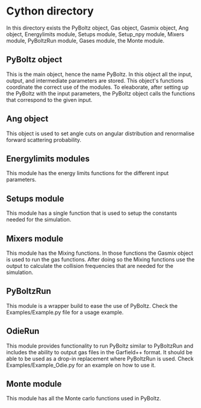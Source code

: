# Cython directory

In this directory exists the PyBoltz object, Gas object, Gasmix object, Ang object, Energylimits module, Setups module, Setup_npy module, Mixers module, PyBoltzRun module, Gases module, the Monte module.

## PyBoltz object

This is the main object, hence the name PyBoltz. In this object all the input, output, and intermediate parameters are stored. This object's functions coordinate the correct use of the modules. To eleaborate, after setting up the PyBoltz with the input parameters, the PyBoltz object calls the functions that correspond to the given input.

## Ang object

This object is used to set angle cuts on angular distribution and renormalise forward scattering probability.

## Energylimits modules

This module has the energy limits functions for the different input parameters.

## Setups module

This module has a single function that is used to setup the constants needed for the simulation.

## Mixers module 
This module has the Mixing functions. In those functions the Gasmix object is used to run the gas functions. After doing so the Mixing functions use the output to calculate the collision frequencies that are needed for the simulation.

## PyBoltzRun
This module is a wrapper build to ease the use of PyBoltz. Check the Examples/Example.py file for a usage example.

## OdieRun
This module provides functionality to run PyBoltz similar to PyBoltzRun and includes the ability to output gas files in the Garfield++ format. It should be able to be used as a drop-in replacement where PyBoltzRun is used. Check Examples/Example_Odie.py for an example on how to use it.

## Monte module 
This module has all the Monte carlo functions used in PyBoltz.
